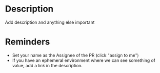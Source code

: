 # Description

Add description and anything else important

# Reminders

- Set your name as the Assignee of the PR (click "assign to me")
- If you have an ephemeral environment where we can see something of value, add a link in the description.
